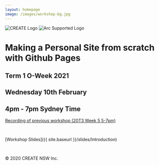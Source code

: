 ```yaml
---
layout: homepage
image: /images/workshop-bg.jpg
---
```


![CREATE Logo]({{site.baseurl}}{{site.logo-pos}})
![Arc Supported Logo]({{site.baseurl}}/images/logos/arc.png)

# Making a Personal Site from scratch with Github Pages

## Term 1 O-Week 2021
## Wednesday 10th February
## 4pm - 7pm Sydney Time

[Recording of previous workshop (20T3 Week 5 5-7pm)](https://www.youtube.com/watch?v=MlfFTkUJotU)

<br>

[Workshop Slides]({{ site.baseurl }}/slides/Introduction)

<br>

© 2020 CREATE NSW Inc.
